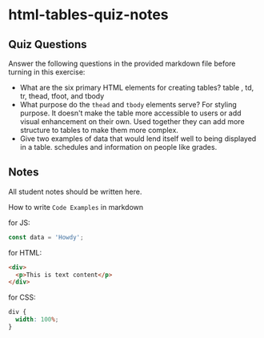 # html-tables-quiz-notes

## Quiz Questions

Answer the following questions in the provided markdown file before turning in this exercise:

- What are the six primary HTML elements for creating tables?
  table , td, tr, thead, tfoot, and tbody
- What purpose do the `thead` and `tbody` elements serve?
  For styling purpose. It doesn't make the table more accessible to users or add visual enhancement on their own. Used together they can add more structure to tables to make them more complex.
- Give two examples of data that would lend itself well to being displayed in a table.
  schedules and information on people like grades.

## Notes

All student notes should be written here.

How to write `Code Examples` in markdown

for JS:

```javascript
const data = 'Howdy';
```

for HTML:

```html
<div>
  <p>This is text content</p>
</div>
```

for CSS:

```css
div {
  width: 100%;
}
```

